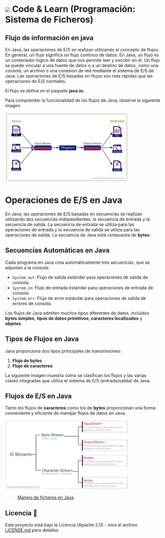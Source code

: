 # <img src=../../../../images/coding-book.png width="40"> Code & Learn (Programación: Sistema de Ficheros)

## Flujo de información en java

En Java, las operaciones de E/S se realizan utilizando el concepto de flujos. En general, un flujo significa un flujo continuo de datos. En Java, un flujo es un contenedor lógico de datos que nos permite leer y escribir en él. Un flujo se puede vincular a una fuente de datos o a un destino de datos, como una consola, un archivo o una conexión de red mediante el sistema de E/S de Java. Las operaciones de E/S basadas en flujos son más rápidas que las operaciones de E/S normales.

El flujo se define en el paquete **java.io.**.

Para comprender la funcionalidad de los flujos de Java, observe la siguiente imagen.

<img src="images/java-streams.png" width="400">

# Operaciones de E/S en Java

En Java, las operaciones de E/S basadas en secuencias se realizan utilizando dos secuencias independientes: la secuencia de entrada y la secuencia de salida. La secuencia de entrada se utiliza para las operaciones de entrada y la secuencia de salida se utiliza para las operaciones de salida. La secuencia de Java está compuesta de **bytes**.

## Secuencias Automáticas en Java

Cada programa en Java crea automáticamente tres secuencias, que se adjuntan a la consola:

- `System.out`: Flujo de salida estándar para operaciones de salida de consola.
- `System.in`: Flujo de entrada estándar para operaciones de entrada de consola.
- `System.err`: Flujo de error estándar para operaciones de salida de errores de consola.

Los flujos de Java admiten muchos tipos diferentes de datos, incluidos **bytes simples**, **tipos de datos primitivos**, **caracteres localizados** y **objetos**.

## Tipos de Flujos en Java

Java proporciona dos tipos principales de transmisiones:

1. **Flujo de bytes**
2. **Flujo de caracteres**

La siguiente imagen muestra cómo se clasifican los flujos y las varias clases integradas que utiliza el sistema de E/S (entrada/salida) de Java.

## Flujos de E/S en Java

Tanto los flujos de **caracteres** como los de **bytes** proporcionan una forma conveniente y eficiente de manejar flujos de datos en Java.

<img src="images/java-io-streams-classification.png" width="400">

>[Manejo de ficheros en Java](MANEJO-FICHEROS-JAVA.md)

## Licencia 📄

Este proyecto está bajo la Licencia (Apache 2.0) - mira el archivo [LICENSE.md](../LICENSE.md) para detalles.
